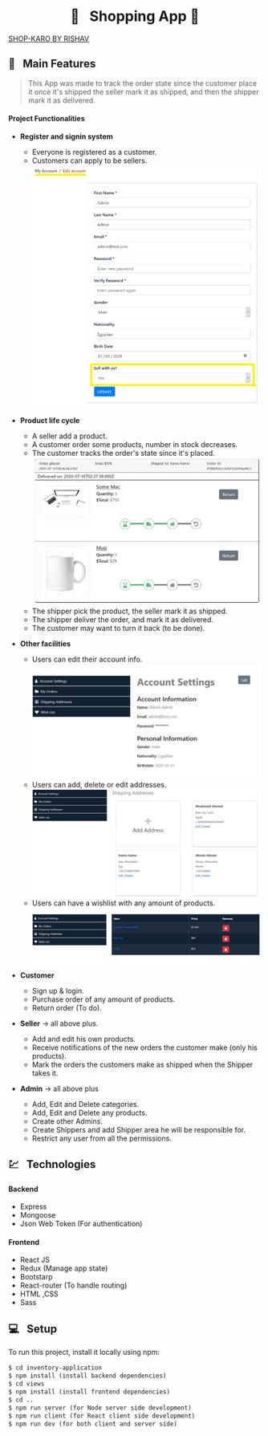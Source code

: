 <h1 align="center">  🛒 &nbsp; Shopping App 🛒 </h1>

[SHOP-KARO BY RISHAV](https://afternoon-atoll-93127.herokuapp.com/)

## 🚩 &nbsp; Main Features

> This App was made to track the order state since the customer place it
> once it's shipped the seller mark it as shipped, and then the shipper mark it as delivered.

#### Project Functionalities

- **Register and signin system**

  - Everyone is registered as a customer.
  - Customers can apply to be sellers.
    <img src="Snapshots\apply seller.png"/>

- **Product life cycle**

  - A seller add a product.
  - A customer order some products, number in stock decreases.
  - The customer tracks the order's state since it's placed.
    <img src="Snapshots\order status.jpeg"/>
  - The shipper pick the product, the seller mark it as shipped.
  - The shipper deliver the order, and mark it as delivered.
  - The customer may want to turn it back (to be done).

- **Other facilities**

  - Users can edit their account info.
    <img src="Snapshots\account info.jpeg"/>
  - Users can add, delete or edit addresses.
    <img src="Snapshots\add delete address.jpeg"/>
  - Users can have a wishlist with any amount of products.
    <img src="Snapshots\wish list.jpeg"/>

- **Customer**

  - Sign up & login.
  - Purchase order of any amount of products.
  - Return order (To do).

- **Seller** -> all above plus.

  - Add and edit his own products.
  - Receive notifications of the new orders the customer make (only his products).
  - Mark the orders the customers make as shipped when the Shipper takes it.

- **Admin** -> all above plus
  - Add, Edit and Delete categories.
  - Add, Edit and Delete any products.
  - Create other Admins.
  - Create Shippers and add Shipper area he will be responsible for.
  - Restrict any user from all the permissions.

## 💹 &nbsp; Technologies

#### Backend

- Express
- Mongoose
- Json Web Token (For authentication)

#### Frontend

- React JS
- Redux (Manage app state)
- Bootstarp
- React-router (To handle routing)
- HTML ,CSS
- Sass

## 💻 &nbsp; Setup

To run this project, install it locally using npm:

```
$ cd inventory-application
$ npm install (install backend dependencies)
$ cd views
$ npm install (install frontend dependencies)
$ cd ..
$ npm run server (for Node server side development)
$ npm run client (for React client side development)
$ npm run dev (for both client and server side)
```
